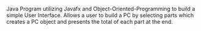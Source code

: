 Java Program utilizing Javafx and Object-Oriented-Programming to build a simple User Interface. Allows a user to build a PC by selecting parts which creates a PC object and presents the total of each part at the end. 
